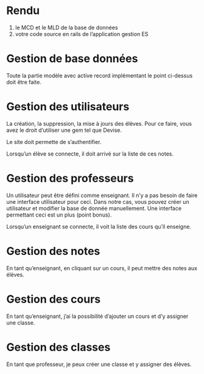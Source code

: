 
# Rendu

1. le MCD et le MLD de la base de données
2. votre code source en rails de l’application gestion ES

# Gestion de base données

Toute la partie modèle avec active record implémentant le point ci-dessus doit être faite.

# Gestion des utilisateurs

La création, la suppression, la mise à jours des élèves. Pour ce faire, vous avez le droit d’utiliser une gem tel que Devise.

Le site doit permette de s’authentifier.

Lorsqu’un élève se connecte, il doit arrivé sur la liste de ces notes.

# Gestion des professeurs

Un utilisateur peut être défini comme enseignant. Il n’y a pas besoin de faire une interface utilisateur pour ceci. Dans notre cas, vous pouvez créer un utilisateur et modifier la base de donnée manuellement. Une interface permettant ceci est un plus (point bonus).

Lorsqu’un enseignant se connecte, il voit la liste des cours qu’il enseigne.

# Gestion des notes

En tant qu’enseignant, en cliquant sur un cours, il peut mettre des notes aux élèves.

# Gestion des cours

En tant qu’enseignant, j’ai la possibilité d’ajouter un cours et d’y assigner une classe.

# Gestion des classes

En tant que professeur, je peux créer une classe et y assigner des élèves.
